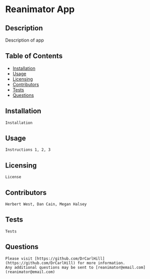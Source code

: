 
# Reanimator App

## Description
  Description of app

## Table of Contents
  * [Installation](#installation)
  * [Usage](#usage)
  * [Licensing](#licensing)
  * [Contributors](#contributors)
  * [Tests](#tests)
  * [Questions](#questions)
  
## Installation
    Installation

## Usage
    Instructions 1, 2, 3

## Licensing
    License

## Contributors
    Herbert West, Dan Cain, Megan Halsey

## Tests
    Tests

## Questions
    Please visit [https://github.com/DrCarlHill](https://github.com/DrCarlHill) for more information.
    Any additional questions may be sent to [reanimator@email.com](reanimator@email.com)
    
